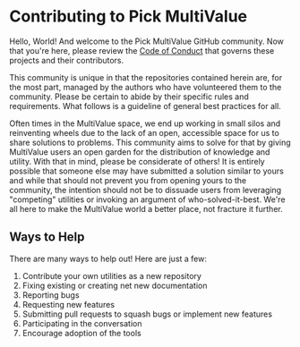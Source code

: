 # Contributing to Pick MultiValue
Hello, World! And welcome to the Pick MultiValue GitHub community. Now that you're here, please review the [Code of Conduct](https://github.com/pickmultivalue/.github/blob/master/CODE_OF_CONDUCT.md) that governs these projects and their contributors.

This community is unique in that the repositories contained herein are, for the most part, managed by the authors who have volunteered them to the community. Please be certain to abide by their specific rules and requirements. What follows is a guideline of general best practices for all. 

Often times in the MultiValue space, we end up working in small silos and reinventing wheels due to the lack of an open, accessible space for us to share solutions to problems. This community aims to solve for that by giving MultiValue users an open garden for the distribution of knowledge and utility. With that in mind, please be considerate of others! It is entirely possible that someone else may have submitted a solution similar to yours and while that should not prevent you from opening yours to the community, the intention should not be to dissuade users from leveraging "competing" utilities or invoking an argument of who-solved-it-best. We're all here to make the MultiValue world a better place, not fracture it further.

## Ways to Help
There are many ways to help out! Here are just a few:

1. Contribute your own utilities as a new repository
2. Fixing existing or creating net new documentation
3. Reporting bugs
4. Requesting new features
5. Submitting pull requests to squash bugs or implement new features
6. Participating in the conversation
7. Encourage adoption of the tools
